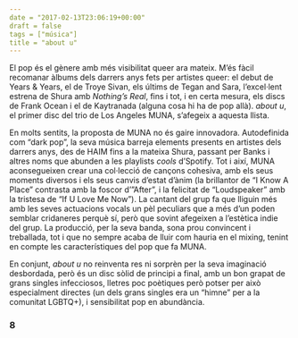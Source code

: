 ```yaml
---
date = "2017-02-13T23:06:19+00:00"
draft = false
tags = ["música"]
title = "about u"
---
```

El pop és el gènere amb més visibilitat queer ara mateix. M’és fàcil recomanar àlbums dels darrers anys fets per artistes queer: el debut de Years & Years, el de Troye Sivan, els últims de Tegan and Sara, l’excel·lent estrena de Shura amb *Nothing’s Real*, fins i tot, i en certa mesura, els discs de Frank Ocean i el de Kaytranada (alguna cosa hi ha de pop allà). *about u*, el primer disc del trio de Los Angeles MUNA, s’afegeix a aquesta llista.

<!-- more -->

En molts sentits, la proposta de MUNA no és gaire innovadora. Autodefinida com “dark pop”, la seva música barreja elements presents en artistes dels darrers anys, des de HAIM fins a la mateixa Shura, passant per Banks i altres noms que abunden a les playlists *cools* d’Spotify. Tot i així, MUNA aconsegueixen crear una col·lecció de cançons cohesiva, amb els seus moments diversos i els seus canvis d’estat d’ànim (la brillantor de “I Know A Place” contrasta amb la foscor d’”After”, i la felicitat de “Loudspeaker” amb la tristesa de “If U Love Me Now”). La cantant del grup fa que lliguin més amb les seves actuacions vocals un pèl peculiars que a més d’un poden semblar cridaneres perquè sí, però que sovint afegeixen a l’estètica indie del grup. La producció, per la seva banda, sona prou convincent i treballada, tot i que no sempre acaba de lluir com hauria en el mixing, tenint en compte les característiques del pop que fa MUNA.

En conjunt, *about u* no reinventa res ni sorprèn per la seva imaginació desbordada, però és un disc sòlid de principi a final, amb un bon grapat de grans singles infecciosos, lletres poc poètiques però potser per això especialment directes (un dels grans singles era un “himne” per a la comunitat LGBTQ+), i sensibilitat pop en abundància.

### 8